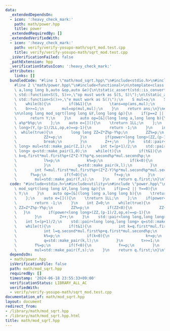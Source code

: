 ```yaml
---
data:
  _extendedDependsOn:
  - icon: ':heavy_check_mark:'
    path: math/power.hpp
    title: power
  _extendedRequiredBy: []
  _extendedVerifiedWith:
  - icon: ':heavy_check_mark:'
    path: verify/verify-yosupo-math/sqrt_mod.test.cpp
    title: verify/verify-yosupo-math/sqrt_mod.test.cpp
  _isVerificationFailed: false
  _pathExtension: hpp
  _verificationStatusIcon: ':heavy_check_mark:'
  attributes:
    links: []
  bundledCode: "#line 1 \"math/mod_sqrt.hpp\"\n#include<stdio.h>\n#include<utility>\n\
    #line 2 \"math/power.hpp\"\n#include<functional>\n\ntemplate<class S>\nS power(S\
    \ a,long long b,auto &op,auto &e){\n\tstatic_assert(std::is_convertible_v<decltype(op),\
    \ std::function<S(S, S)>>,\"op must work as S(S, S)\");\n\tstatic_assert(std::is_convertible_v<decltype(e),\
    \ std::function<S()>>,\"e must work as S()\");\n    S mul=a;\n    S ans=e();\n\
    \    while(b){\n        if(b&1){\n        \tans=op(ans,mul);\n        }\n    \
    \    b>>=1;\n        mul=op(mul,mul);\n    }\n    return ans;\n}\n#line 4 \"math/mod_sqrt.hpp\"\
    \n\nlong long mod_sqrt(long long &Y,long long &p){\n    if(p==2 || Y==0){\n  \
    \      return Y;\n    }\n    auto op=[&](long long a,long long b){\n    \treturn\
    \ a%p*b%p;\n    };\n    auto e=[](){\n    \treturn 1LL;\n    };\n    if(power<long\
    \ long>(Y,(p-1)/2LL,op,e)==p-1){\n        return -1;\n    }\n    int Z=0;\n  \
    \  while(true){\n        long long ZZ=Z*Z%p-Y%p;\n        ZZ%=p;\n        if(ZZ<0){\n\
    \            ZZ+=p;\n        }\n        if(power<long long>(ZZ,(p-1)/2,op,e)==p-1){\n\
    \            break;\n        }\n        Z++;\n    }\n    std::pair<long long,long\
    \ long> mul=std::make_pair(Z,1);\n    int t=(p+1)/2;\n    std::pair<long long,long\
    \ long> q=std::make_pair(1,0);\n    while(t){\n        if(t&1){\n            int\
    \ k=q.first*mul.first%p+(Z*Z-Y)%p*q.second%p*mul.second%p;\n            int l=q.second*mul.first%p+q.first*mul.second%p;\n\
    \            l%=p;\n            k%=p;\n            if(k<0){\n                k+=p;\n\
    \            }\n            q=std::make_pair(k,l);\n        }\n        t>>=1;\n\
    \        int f=mul.first*mul.first%p+(Z*Z-Y)%p*mul.second%p*mul.second%p;\n  \
    \      f%=p;\n        if(f<0){\n            f+=p;\n        }\n        int s=mul.second*mul.first%p*2%p;\n\
    \        mul=std::make_pair(f,s);\n    }\n    return q.first;\n}\n"
  code: "#include<stdio.h>\n#include<utility>\n#include \"power.hpp\"\n\nlong long\
    \ mod_sqrt(long long &Y,long long &p){\n    if(p==2 || Y==0){\n        return\
    \ Y;\n    }\n    auto op=[&](long long a,long long b){\n    \treturn a%p*b%p;\n\
    \    };\n    auto e=[](){\n    \treturn 1LL;\n    };\n    if(power<long long>(Y,(p-1)/2LL,op,e)==p-1){\n\
    \        return -1;\n    }\n    int Z=0;\n    while(true){\n        long long\
    \ ZZ=Z*Z%p-Y%p;\n        ZZ%=p;\n        if(ZZ<0){\n            ZZ+=p;\n     \
    \   }\n        if(power<long long>(ZZ,(p-1)/2,op,e)==p-1){\n            break;\n\
    \        }\n        Z++;\n    }\n    std::pair<long long,long long> mul=std::make_pair(Z,1);\n\
    \    int t=(p+1)/2;\n    std::pair<long long,long long> q=std::make_pair(1,0);\n\
    \    while(t){\n        if(t&1){\n            int k=q.first*mul.first%p+(Z*Z-Y)%p*q.second%p*mul.second%p;\n\
    \            int l=q.second*mul.first%p+q.first*mul.second%p;\n            l%=p;\n\
    \            k%=p;\n            if(k<0){\n                k+=p;\n            }\n\
    \            q=std::make_pair(k,l);\n        }\n        t>>=1;\n        int f=mul.first*mul.first%p+(Z*Z-Y)%p*mul.second%p*mul.second%p;\n\
    \        f%=p;\n        if(f<0){\n            f+=p;\n        }\n        int s=mul.second*mul.first%p*2%p;\n\
    \        mul=std::make_pair(f,s);\n    }\n    return q.first;\n}\n"
  dependsOn:
  - math/power.hpp
  isVerificationFile: false
  path: math/mod_sqrt.hpp
  requiredBy: []
  timestamp: '2024-06-18 23:55:33+09:00'
  verificationStatus: LIBRARY_ALL_AC
  verifiedWith:
  - verify/verify-yosupo-math/sqrt_mod.test.cpp
documentation_of: math/mod_sqrt.hpp
layout: document
redirect_from:
- /library/math/mod_sqrt.hpp
- /library/math/mod_sqrt.hpp.html
title: math/mod_sqrt.hpp
---
```

